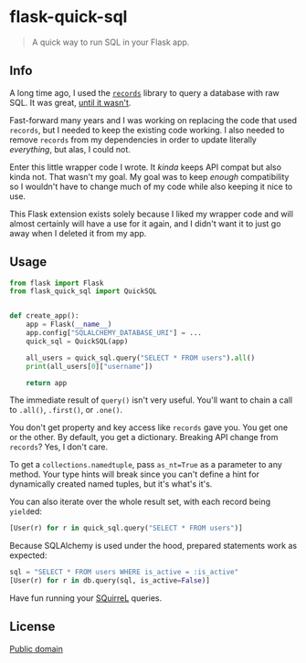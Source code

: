 # flask-quick-sql

> A quick way to run SQL in your Flask app.

## Info

A long time ago, I used the [`records`](https://pypi.org/project/records/) library to query a database with raw SQL. It was great, [until it wasn't](https://github.com/kennethreitz/records/issues/208).

Fast-forward many years and I was working on replacing the code that used `records`, but I needed to keep the existing code working. I also needed to remove `records` from my dependencies in order to update literally _everything_, but alas, I could not.

Enter this little wrapper code I wrote. It _kinda_ keeps API compat but also kinda not.
That wasn't my goal. My goal was to keep _enough_ compatibility so I wouldn't have to
change much of my code while also keeping it nice to use.

This Flask extension exists solely because I liked my wrapper code and will
almost certainly will have a use for it again, and I didn't want it to just go away
when I deleted it from my app.

## Usage

```python
from flask import Flask
from flask_quick_sql import QuickSQL


def create_app():
    app = Flask(__name__)
    app.config["SQLALCHEMY_DATABASE_URI"] = ...
    quick_sql = QuickSQL(app)

    all_users = quick_sql.query("SELECT * FROM users").all()
    print(all_users[0]["username"])

    return app
```

The immediate result of `query()` isn't very useful. You'll want to chain a call to `.all()`, `.first()`, or `.one()`.

You don't get property and key access like `records` gave you. You get one or the other. By default, you get a dictionary. Breaking API change from `records`? Yes, I don't care.

To get a `collections.namedtuple`, pass `as_nt=True` as a parameter to any method. Your type hints will break since you can't define a hint for dynamically created named tuples, but it's what's it's.

You can also iterate over the whole result set, with each record being `yield`ed:

```python
[User(r) for r in quick_sql.query("SELECT * FROM users")]
```

Because SQLAlchemy is used under the hood, prepared statements work as expected:

```python
sql = "SELECT * FROM users WHERE is_active = :is_active"
[User(r) for r in db.query(sql, is_active=False)]
```

Have fun running your [SQuirreL](http://www.squirrelsql.org/) queries.

## License

[Public domain](LICENSE)
